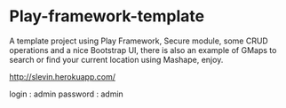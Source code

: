 Play-framework-template
=======================

A template project using Play Framework, Secure module, some CRUD operations and a nice Bootstrap UI, there is also an example of GMaps to search or find your current location using Mashape, enjoy.

http://slevin.herokuapp.com/

login    : admin
password : admin

